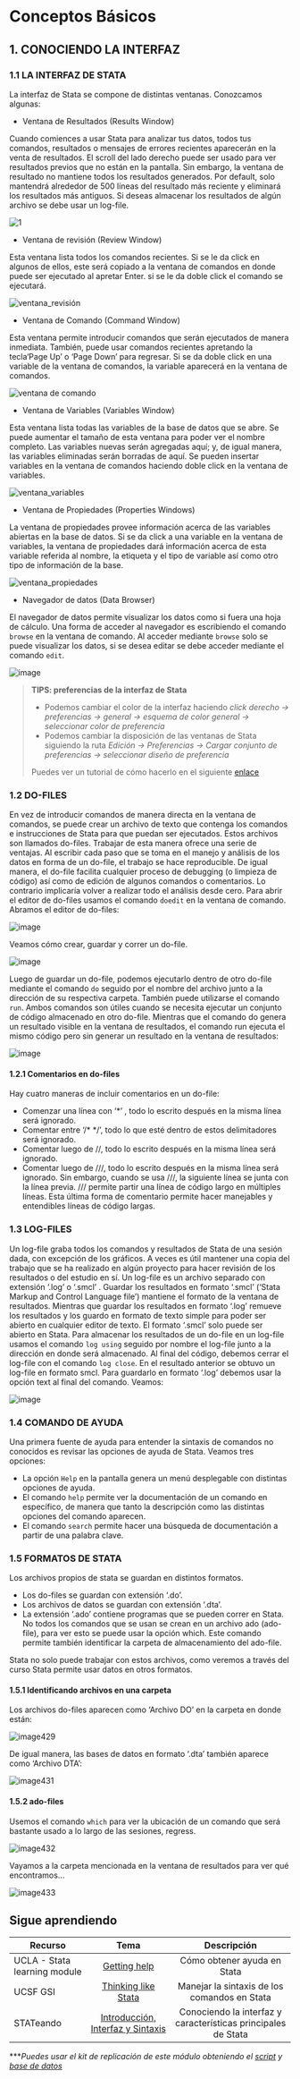 # Conceptos Básicos

## 1.  CONOCIENDO LA INTERFAZ


### 1.1 LA INTERFAZ DE STATA
La interfaz de Stata se compone de distintas ventanas. Conozcamos algunas:

- Ventana de Resultados (Results Window)

Cuando comiences a usar Stata para analizar tus datos, todos tus comandos, resultados o mensajes de errores recientes aparecerán en la venta de resultados. El scroll del lado derecho puede ser usado para ver resultados previos que no están en la pantalla. Sin embargo, la ventana de resultado no mantiene todos los resultados generados. Por default, solo mantendrá alrededor de 500 líneas del resultado más reciente y eliminará los resultados más antiguos. Si deseas almacenar los resultados de algún archivo se debe usar un log-file.

![1](https://user-images.githubusercontent.com/106888200/223146630-9b61c225-1f45-45f7-91dc-297ca21e7270.JPG)


- Ventana de revisión (Review Window)

Esta ventana lista todos los comandos recientes. Si se le da click en algunos de ellos, este será copiado a la ventana de comandos en donde puede ser ejecutado al apretar Enter. si se le da doble click el comando se ejecutará.

![ventana_revisión](https://user-images.githubusercontent.com/106888200/223146688-a98bdefe-f1da-434b-8b42-fd92cee86018.JPG)


- Ventana de Comando (Command Window)

Esta ventana permite introducir comandos que serán ejecutados de manera inmediata. También, puede usar comandos recientes apretando la tecla‘Page Up’ o ‘Page Down’ para regresar. Si se da doble click en una variable de la ventana de comandos, la variable aparecerá en la ventana de comandos.

![ventana de comando](https://user-images.githubusercontent.com/106888200/223146758-7e18418f-293f-4503-8704-a7abf5e3519c.JPG)

- Ventana de Variables (Variables Window)

Esta ventana lista todas las variables de la base de datos que se abre. Se puede aumentar el tamaño de esta ventana para poder ver el nombre completo. Las variables nuevas serán agregadas aquí; y, de igual manera, las variables eliminadas serán borradas de aquí. Se pueden insertar variables en la ventana de comandos haciendo doble click en la ventana de variables.

![ventana_variables](https://user-images.githubusercontent.com/106888200/223146826-9d01e5d8-1692-48bf-9ad5-3dc282175d05.JPG)


- Ventana de Propiedades (Properties Windows)

La ventana de propiedades provee información acerca de las variables abiertas en la base de datos. Si se da click a una variable en la ventana de variables, la ventana de propiedades dará información acerca de esta variable referida al nombre, la etiqueta y el tipo de variable así como otro tipo de información de la base.

![ventana_propiedades](https://user-images.githubusercontent.com/106888200/223146870-3f56b29f-d501-4ea9-b933-fc18208e5809.JPG)

- Navegador de datos (Data Browser)

El navegador de datos permite visualizar los datos como si fuera una hoja de cálculo. Una forma de acceder al navegador es escribiendo el comando `browse` en la ventana de comando. Al acceder mediante `browse` solo se puede visualizar los datos, si se desea editar se debe acceder mediante el comando `edit`.

![image](https://user-images.githubusercontent.com/106888200/223147450-c2bc3497-a5cb-4716-9995-1e04a2f1737a.png)

> **TIPS: preferencias de la interfaz de Stata**
>
> * Podemos cambiar el color de la interfaz haciendo   *click derecho  → preferencias → general → esquema de color general → seleccionar color de preferencia*
>* Podemos cambiar la disposición de las ventanas de Stata siguiendo la ruta *Edición → Preferencias → Cargar conjunto de preferencias → seleccionar diseño de preferencia*
>
>Puedes ver un tutorial de cómo hacerlo en el siguiente [enlace](https://youtu.be/XzhVLyJ1Re8?t=1190 "enlace")

### 1.2 DO-FILES
En vez de introducir comandos de manera directa en la ventana de comandos, se puede crear un archivo de texto que contenga los comandos e instrucciones de Stata para que puedan ser ejecutados. Estos archivos son llamados do-files.
Trabajar de esta manera ofrece una serie de ventajas. Al escribir cada paso que se toma en el manejo y análisis de los datos en forma de un do-file, el trabajo se hace reproducible. De igual manera, el do-file facilita cualquier proceso de debugging (o limpieza de código) así como de edición de algunos comandos o comentarios. Lo contrario implicaría volver a realizar todo el análisis desde cero.
Para abrir el editor de do-files usamos el comando `doedit` en la ventana de comando. Abramos el editor de do-files:

![image](https://user-images.githubusercontent.com/106888200/223150193-140adef9-61a8-44b1-9aa0-e16d8e0ec52c.png)

Veamos cómo crear, guardar y correr un do-file.

![image](https://user-images.githubusercontent.com/106888200/221929452-04507ab4-e664-464b-b4a2-f089ec4a09e3.png)

Luego de guardar un do-file, podemos ejecutarlo dentro de otro do-file mediante el comando `do` seguido por el nombre del archivo junto a la dirección de su respectiva carpeta. También puede utilizarse el comando `run`. Ambos comandos son útiles cuando se necesita ejecutar un conjunto de código almacenado en otro do-file. Mientras que el comando do genera un resultado visible en la ventana de resultados, el comando run ejecuta el mismo código pero sin generar un resultado en la ventana de resultados:

![image](https://user-images.githubusercontent.com/106888200/223153748-2bfc7624-4bbc-4a72-819f-688288268d70.png)


#### 1.2.1 Comentarios en do-files

Hay cuatro maneras de incluir comentarios en un do-file:

- Comenzar una línea con ‘*’ , todo lo escrito después en la misma línea será ignorado.
- Comentar entre ‘/* */’, todo lo que esté dentro de estos delimitadores será ignorado.
- Comentar luego de //, todo lo escrito después en la misma línea será ignorado.
- Comentar luego de ///, todo lo escrito después en la misma línea será ignorado. Sin embargo, cuando se usa ///, la siguiente línea se junta con la línea previa. /// permite partir una línea de código largo en múltiples líneas.
Esta última forma de comentario permite hacer manejables y entendibles líneas de código largas.


### 1.3 LOG-FILES
Un log-file graba todos los comandos y resultados de Stata de una sesión dada, con excepción de los gráficos. A veces es útil mantener una copia del trabajo que se ha realizado en algún proyecto para hacer revisión de los resultados o del estudio en sí.
Un log-file es un archivo separado con extensión ‘.log’ o ‘.smcl’ . Guardar los resultados en formato ‘.smcl’ (‘Stata Markup and Control Language file’) mantiene el formato de la ventana de resultados. Mientras que guardar los resultados en formato ‘.log’ remueve los resultados y los guardo en formato de texto simple para poder ser abierto en cualquier editor de texto. El formato ‘.smcl’ solo puede ser abierto en Stata.
Para almacenar los resultados de un do-file en un log-file usamos el comando `log using` seguido por nombre el log-file junto a la dirección en donde será almacenado. Al final del código, debemos cerrar el log-file con el comando `log close`. En el resultado anterior se obtuvo un log-file en formato smcl. Para guardarlo en formato ‘.log’ debemos usar la opción text al final del comando. Veamos:

![image](https://user-images.githubusercontent.com/106888200/221932322-4049b49a-bc94-47d6-ae3d-16098267b023.png)


### 1.4 COMANDO DE AYUDA

Una primera fuente de ayuda para entender la sintaxis de comandos no conocidos es revisar las opciones de ayuda de Stata. Veamos tres opciones:
- La opción `Help` en la pantalla genera un menú desplegable con distintas opciones de ayuda.
- El comando `help` permite ver la documentación de un comando en específico, de manera que tanto la descripción como las distintas opciones del comando aparecen.
- El comando `search` permite hacer una búsqueda de documentación a partir de una palabra clave.

### 1.5 FORMATOS DE STATA

Los archivos propios de stata se guardan en distintos formatos.
- Los do-files se guardan con extensión ‘.do’.
- Los archivos de datos se guardan con extensión ‘.dta’.
- La extensión ‘.ado’ contiene programas que se pueden correr en Stata. No todos los comandos que se usan se crean en un archivo ado (ado-file), para ver esto se puede usar la opción which. Este comando permite también identificar la carpeta de almacenamiento del ado-file.

Stata no solo puede trabajar con estos archivos, como veremos a través del curso Stata permite usar datos en otros formatos.



#### 1.5.1 Identificando archivos en una carpeta

Los archivos do-files aparecen como ‘Archivo DO’ en la carpeta en donde están:

![image429](https://user-images.githubusercontent.com/106888200/223158412-ff17db26-6a86-4757-b924-91332d57ef08.png)

De igual manera, las bases de datos en formato ‘.dta’ también aparece como ‘Archivo DTA’:

![image431](https://user-images.githubusercontent.com/106888200/223158391-62b29117-89e7-4aae-8faf-0a25f05fe120.png)


#### 1.5.2 ado-files

Usemos el comando `which` para ver la ubicación de un comando que será bastante usado a lo largo de las sesiones, regress.

![image432](https://user-images.githubusercontent.com/106888200/223158711-534453be-7703-4af1-8388-c1aefca45c7d.png)

Vayamos a la carpeta mencionada en la ventana de resultados para ver qué encontramos...

![image433](https://user-images.githubusercontent.com/106888200/223159229-1e4e5a0d-fe72-467d-892d-8bff6cb12305.png)

## Sigue aprendiendo
| Recurso  | Tema | Descripción |
| ------------- |:-------------:|:-------------:|
| UCLA - Stata learning module  | [Getting help](https://stats.oarc.ucla.edu/stata/modules/getting-help-using-stata/ "Getting help") | Cómo obtener ayuda en Stata  |
| UCSF GSI  | [Thinking like Stata](https://www.youtube.com/watch?v=jTtIREfhyEY&t=108s&ab_channel=UCSFGSI "Thinking like Stata") | Manejar la sintaxis de los comandos en Stata  |
| STATeando  | [Introducción, Interfaz y Sintaxis](https://youtu.be/XzhVLyJ1Re8?t=737 "Introducción, Interfaz y Sintaxis") | Conociendo la interfaz y características principales de Stata |

****Puedes usar el kit de replicación de este módulo obteniendo el [script](https://github.com/EconPUCP/Stata/blob/main/_An%C3%A1lisis/Scripts/Conceptos%20b%C3%A1sicos/1_creaci%C3%B3n_do_file.do "script") y [base de datos](https://github.com/EconPUCP/Stata/tree/main/_An%C3%A1lisis/Data "base de datos")* 
